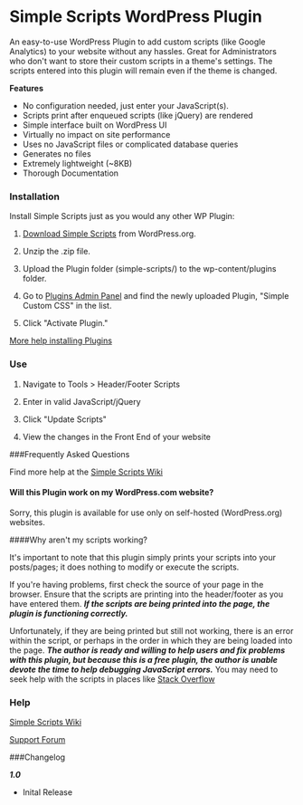 Simple Scripts WordPress Plugin
=================

An easy-to-use WordPress Plugin to add custom scripts (like Google Analytics) to your website without any hassles.  Great for Administrators who don't want to store their custom scripts in a theme's settings.  The scripts entered into this plugin will remain even if the theme is changed.

**Features**

- No configuration needed, just enter your JavaScript(s).
- Scripts print after enqueued scripts (like jQuery) are rendered
- Simple interface built on WordPress UI
- Virtually no impact on site performance
- Uses no JavaScript files or complicated database queries
- Generates no files
- Extremely lightweight (~8KB)
- Thorough Documentation

### Installation

Install Simple Scripts just as you would any other WP Plugin:

1.  [Download Simple Scripts](http://wordpress.org/plugins/simple-scripts/ "Download Simple Scripts") from WordPress.org.

2.  Unzip the .zip file.

3.  Upload the Plugin folder (simple-scripts/) to the wp-content/plugins folder.

4. Go to [Plugins Admin Panel](http://codex.wordpress.org/Administration_Panels#Plugins "Plugins Admin Panel") and find the newly uploaded Plugin, "Simple Custom CSS" in the list.

5. Click "Activate Plugin."

[More help installing Plugins](http://codex.wordpress.org/Managing_Plugins#Installing_Plugins "WordPress Codex: Installing Plugins")

### Use

1.  Navigate to Tools > Header/Footer Scripts

2.  Enter in valid JavaScript/jQuery

3.  Click "Update Scripts"

4.  View the changes in the Front End of your website

###Frequently Asked Questions

Find more help at the [Simple Scripts Wiki](https://github.com/johnregan3/simple-scripts/wiki "Simple Scripts Wiki")

#### Will this Plugin work on my WordPress.com website?

Sorry, this plugin is available for use only on self-hosted (WordPress.org) websites.

####Why aren't my scripts working?

It's important to note that this plugin simply prints your scripts into your posts/pages; it does nothing to modify or execute the scripts.

If you're having problems, first check the source of your page in the browser.  Ensure that the scripts are printing into the header/footer as you have entered them.  ***If the scripts are being printed into the page, the plugin is functioning correctly.***

Unfortunately, if they are being printed but still not working, there is an error within the script, or perhaps in the order in which they are being loaded into the page.  ***The author is ready and willing to help users and fix problems with this plugin, but because this is a free plugin, the author is unable devote the time to help debugging JavaScript errors.***  You may need to seek help with the scripts in places like [Stack Overflow](http://stackoverflow.com, "Stack Overflow")

### Help

[Simple Scripts Wiki](https://github.com/johnregan3/simple-scripts/wiki "Simple Scripts Wiki")

[Support Forum](http://wordpress.org/support/plugin/simple-scripts "Support Forum")

###Changelog

***1.0***
* Inital Release
